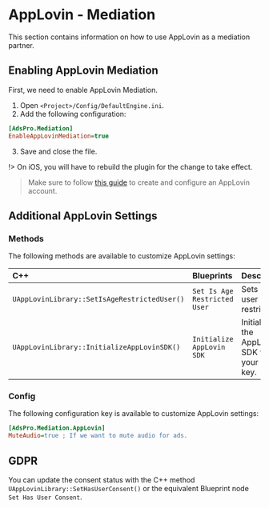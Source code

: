 # AppLovin - Mediation
This section contains information on how to use AppLovin as a mediation partner.

## Enabling AppLovin Mediation
First, we need to enable AppLovin Mediation. 
1. Open `<Project>/Config/DefaultEngine.ini`.
2. Add the following configuration:
```ini
[AdsPro.Mediation]
EnableAppLovinMediation=true
```
3. Save and close the file.

!> On iOS, you will have to rebuild the plugin for the change to take effect.

> Make sure to follow [this guide](https://developers.google.com/admob/android/mediation/applovin#step_1_set_up_applovin) to create and 
configure an AppLovin account.


## Additional AppLovin Settings
### Methods
The following methods are available to customize AppLovin settings:

|C++|Blueprints|Description|
|:----|:-----|:-----|
|`UAppLovinLibrary::SetIsAgeRestrictedUser()`| `Set Is Age Restricted User`| Sets if the user is age restricted.|
|`UAppLovinLibrary::InitializeAppLovinSDK()`| `Initialize AppLovin SDK`| Initializes the AppLovin SDK with your SDK key.|
### Config
The following configuration key is available to customize AppLovin settings:
```ini 
[AdsPro.Mediation.AppLovin]
MuteAudio=true ; If we want to mute audio for ads.
```


## GDPR
You can update the consent status with the C++ method `UAppLovinLibrary::SetHasUserConsent()` or the equivalent Blueprint node `Set Has User Consent`.